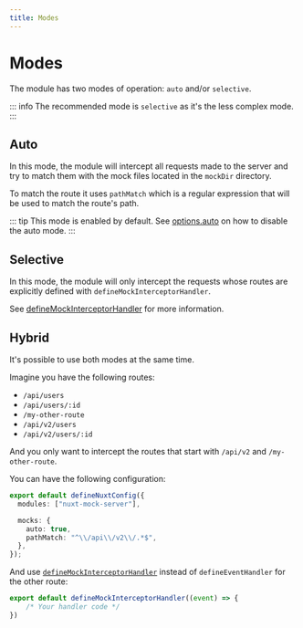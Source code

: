 ```yaml
---
title: Modes
---
```


# Modes

The module has two modes of operation: `auto` and/or `selective`.

::: info
The recommended mode is `selective` as it's the less complex mode.
:::

## Auto

In this mode, the module will intercept all requests made to the server and try to match them with the mock files located in the `mockDir` directory.

To match the route it uses `pathMatch` which is a regular expression that will be used to match the route's path.

::: tip
This mode is enabled by default.
See <a href="../configuration#auto">options.auto</a> on how to disable the auto mode.
:::

## Selective

In this mode, the module will only intercept the requests whose routes are explicitly defined with `defineMockInterceptorHandler`.

See <a href="../utilities/define-mock-interceptor-handler">defineMockInterceptorHandler</a> for more information.

## Hybrid

It's possible to use both modes at the same time.

Imagine you have the following routes:

- `/api/users`
- `/api/users/:id`
- `/my-other-route`
- `/api/v2/users`
- `/api/v2/users/:id`

And you only want to intercept the routes that start with `/api/v2` and `/my-other-route`.

You can have the following configuration:

```ts
export default defineNuxtConfig({
  modules: ["nuxt-mock-server"],

  mocks: {
    auto: true,
    pathMatch: "^\\/api\\/v2\\/.*$",
  },  
});
```

And use <a href="../utilities/define-mock-interceptor-handler">`defineMockInterceptorHandler`</a> instead of `defineEventHandler` for the other route:

```ts
export default defineMockInterceptorHandler((event) => {
    /* Your handler code */
})
```
